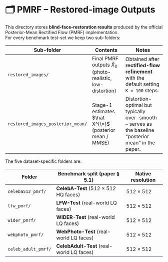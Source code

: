 # 🗂️ PMRF – Restored-image Outputs

This directory stores **blind-face-restoration results** produced by the official
Posterior-Mean Rectified Flow (PMRF) implementation.  
For every benchmark test-set we keep two sub-folders:

| Sub-folder | Contents | Notes |
|------------|----------|-------|
| `restored_images/` | Final PMRF outputs $\hat X_0$ (photo-realistic, low-distortion) | Obtained after **rectified-flow refinement** with the default setting `K = 100` steps. |
| `restored_images_posterior_mean/` | Stage-1 estimates $\hat X^{\*}$ (posterior mean / MMSE) | Distortion-optimal but typically over-smooth – serves as the baseline “posterior mean” in the paper. |

The five dataset-specific folders are:

| Folder | Benchmark split (paper § 5.1) | Native resolution |
|--------|--------------------------------|-------------------|
| `celeba512_pmrf/`   | **CelebA-Test** (512 × 512 HQ faces)       | 512 × 512 |
| `lfw_pmrf/`         | **LFW-Test** (real-world LQ faces)        | 512 × 512 |
| `wider_pmrf/`       | **WIDER-Test** (real-world LQ faces)      | 512 × 512 |
| `webphoto_pmrf/`    | **WebPhoto-Test** (real-world LQ faces)   | 512 × 512 |
| `celeb_adult_pmrf/` | **CelebAdult-Test** (real-world LQ faces) | 512 × 512 |

